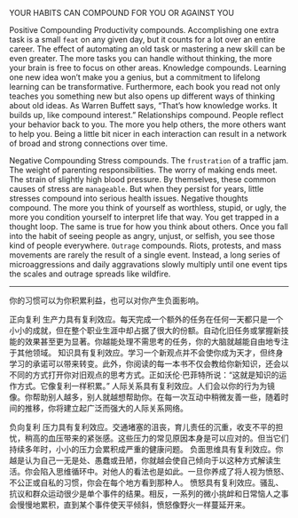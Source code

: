YOUR HABITS CAN COMPOUND FOR YOU OR AGAINST YOU

Positive Compounding
Productivity compounds. Accomplishing one extra task is a small `feat` on any given day,
but it counts for a lot over an entire career. The effect of automating an old task or mastering
a new skill can be even greater. The more tasks you can handle without thinking, the more
your brain is free to focus on other areas.
Knowledge compounds. Learning one new idea won’t make you a genius, but a
commitment to lifelong learning can be transformative. Furthermore, each book you read not
only teaches you something new but also opens up different ways of thinking about old
ideas. As Warren Buffett says, “That’s how knowledge works. It builds up, like compound
interest.”
Relationships compound. People reflect your behavior back to you. The more you help
others, the more others want to help you. Being a little bit nicer in each interaction can result
in a network of broad and strong connections over time.

Negative Compounding
Stress compounds. The `frustration` of a traffic jam. The weight of parenting responsibilities.
The worry of making ends meet. The strain of slightly high blood pressure. By themselves,
these common causes of stress are `manageable`. But when they persist for years, little
stresses compound into serious health issues.
Negative thoughts compound. The more you think of yourself as worthless, stupid, or ugly,
the more you condition yourself to interpret life that way. You get trapped in a thought loop.
The same is true for how you think about others. Once you fall into the habit of seeing
people as angry, unjust, or selfish, you see those kind of people everywhere.
`Outrage` compounds. Riots, protests, and mass movements are rarely the result of a single
event. Instead, a long series of microaggressions and daily aggravations slowly multiply until
one event tips the scales and outrage spreads like wildfire.

---
你的习惯可以为你积累利益，也可以对你产生负面影响。

正向复利
生产力具有复利效应。每天完成一个额外的任务在任何一天都只是一个小小的成就，但在整个职业生涯中却占据了很大的份额。自动化旧任务或掌握新技能的效果甚至更为显著。你越能处理不需思考的任务，你的大脑就越能自由地专注于其他领域。
知识具有复利效应。学习一个新观点并不会使你成为天才，但终身学习的承诺可以带来转变。此外，你阅读的每一本书不仅会教给你新知识，还会以不同的方式打开你对旧观点的思考方式。正如沃伦·巴菲特所说：“这就是知识的运作方式。它像复利一样积累。”
人际关系具有复利效应。人们会以你的行为为镜像。你帮助别人越多，别人就越想帮助你。在每一次互动中稍微友善一些，随着时间的推移，你将建立起广泛而强大的人际关系网络。

负向复利
压力具有复利效应。交通堵塞的沮丧，育儿责任的沉重，收支不平的担忧，稍高的血压带来的紧张感。这些压力的常见原因本身是可以应对的。但当它们持续多年时，小小的压力会累积成严重的健康问题。
负面思维具有复利效应。你越是认为自己一无是处、愚蠢或丑陋，你就越会使自己倾向于以这种方式解读生活。你会陷入思维循环中。对他人的看法也是如此。一旦你养成了将人视为愤怒、不公正或自私的习惯，你会在每个地方看到那种人。
愤怒具有复利效应。骚乱、抗议和群众运动很少是单个事件的结果。相反，一系列的微小挑衅和日常恼人之事会慢慢地累积，直到某个事件使天平倾斜，愤怒像野火一样蔓延开来。